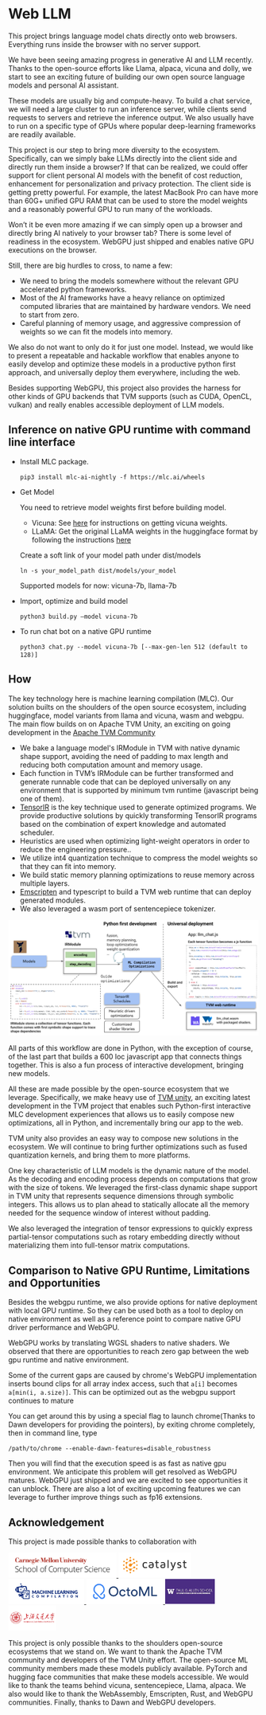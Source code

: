 # Web LLM

This project brings language model chats directly onto web browsers. Everything runs inside the browser with no server support.  

<screen shot>

We have been seeing amazing progress in generative AI and LLM recently. Thanks to the open-source efforts like Llama, alpaca, vicuna and dolly, we start to see an exciting future of building our own open source language models and personal AI assistant.

These models are usually big and compute-heavy. To build a chat service, we will need a large cluster to run an inference server, while clients send requests to servers and retrieve the inference output. We also usually have to run on a specific type of GPUs where popular deep-learning frameworks are readily available.

This project is our step to bring more diversity to the ecosystem. Specifically, can we simply bake LLMs directly into the client side and directly run them inside a browser? If that can be realized, we could offer support for client personal AI models with the benefit of cost reduction, enhancement for personalization and privacy protection. The client side is getting pretty powerful. For example, the latest MacBook Pro can have more than 60G+ unified GPU RAM that can be used to store the model weights and a reasonably powerful GPU to run many of the workloads.

Won’t it be even more amazing if we can simply open up a browser and directly bring AI natively to your browser tab? There is some level of readiness in the ecosystem. WebGPU just shipped and enables native GPU executions on the browser.

Still, there are big hurdles to cross, to name a few:

- We need to bring the models somewhere without the relevant GPU accelerated python frameworks.
- Most of the AI frameworks have a heavy reliance on optimized computed libraries that are maintained by hardware vendors. We need to start from zero.
- Careful planning of memory usage, and aggressive compression of weights so we can fit the models into memory. 

We also do not want to only do it for just one model. Instead, we would like to present a repeatable and hackable workflow that enables anyone to easily develop and optimize these models in a productive python first approach, and universally deploy them everywhere, including the web. 

Besides supporting WebGPU, this project also provides the harness for other kinds of GPU backends that TVM supports (such as CUDA, OpenCL, vulkan) and really enables accessible deployment of LLM models.

## Inference on native GPU runtime with command line interface

- Install MLC package. 

  ```
  pip3 install mlc-ai-nightly -f https://mlc.ai/wheels
  ```

- Get Model

  You need to retrieve model weights first before building model.

  - Vicuna: See [here](https://github.com/lm-sys/FastChat#vicuna-weights)  for instructions on getting vicuna weights.
  - LLaMA: Get the original LLaMA weights in the huggingface format by following the instructions [here](https://huggingface.co/docs/transformers/main/model_doc/llama)

  Create a soft link of your model path under dist/models

  ```
  ln -s your_model_path dist/models/your_model
  ```

  Supported models for now: vicuna-7b, llama-7b

- Import, optimize and build model

  ```
  python3 build.py —model vicuna-7b
  ```

- To run chat bot on a native GPU runtime 

  ```
  python3 chat.py --model vicuna-7b [--max-gen-len 512 (default to 128)]
  ```



## How 

The key technology here is machine learning compilation (MLC). Our solution builts on the shoulders of the open source ecosystem, including huggingface, model variants from llama and vicuna, wasm and webgpu. The main flow builds on on Apache TVM Unity, an exciting on going development in the [Apache TVM Community](https://tvm.apache.org/) 

- We bake a language model's IRModule in TVM with native dynamic shape support, avoiding the need of padding to max length and reducing both computation amount and memory usage.
- Each function in TVM’s IRModule can be further transformed and generate runnable code that can be deployed universally on any environment that is supported by minimum tvm runtime (javascript being one of them).
- [TensorIR](https://arxiv.org/abs/2207.04296) is the key technique used to generate optimized programs. We provide productive solutions by quickly transforming TensorIR programs based on the combination of expert knowledge and automated scheduler.
- Heuristics are used when optimizing light-weight operators in order to reduce the engineering pressure..
- We utilize int4 quantization technique to compress the model weights so that they can fit into memory.
- We build static memory planning optimizations to reuse memory across multiple layers.
- [Emscripten](https://emscripten.org/) and typescript to build a TVM web runtime that can deploy generated modules.
- We also leveraged a wasm port of sentencepiece tokenizer.

<img src="site/img/fig/web-llm.svg" alt="web-llm" />


All parts of this workflow are done in Python, with the exception of course, of the last part that builds a 600 loc javascript app that connects things together. This is also a fun process of interactive development, bringing new models.

All these are made possible by the open-source ecosystem that we leverage. Specifically, we make heavy use of [TVM unity](https://discuss.tvm.apache.org/t/establish-tvm-unity-connection-a-technical-strategy/13344), an exciting latest development in the TVM project that enables such Python-first interactive MLC development experiences that allows us to easily compose new optimizations, all in Python, and incrementally bring our app to the web. 

TVM unity also provides an easy way to compose new solutions in the ecosystem. We will continue to bring further optimizations such as fused quantization kernels, and bring them to more platforms.

One key characteristic of LLM models is the dynamic nature of the model. As the decoding and encoding process depends on computations that grow with the size of tokens. We leveraged the first-class dynamic shape support in TVM unity that represents sequence dimensions through symbolic integers. This allows us to plan ahead to statically allocate all the memory needed for the sequence window of interest without padding.

We also leveraged the integration of tensor expressions to quickly express partial-tensor computations such as rotary embedding directly without materializing them into full-tensor matrix computations.


## Comparison to Native GPU Runtime, Limitations and Opportunities

Besides the webgpu runtime, we also provide options for native deployment with local GPU runtime. So they can be used both as a tool to deploy on native environment as well as a reference point to compare native GPU driver performance and WebGPU.

WebGPU works by translating WGSL shaders to native shaders. We observed that there are opportunities to reach zero gap  between  the web gpu runtime and native environment.

Some of the current gaps are caused by chrome's WebGPU implementation inserts bound clips for all array index access, such that `a[i]` becomes `a[min(i, a.size)]`. This can be optimized out as the webgpu support continues to mature

You can get around this by using a special flag to launch chrome(Thanks to Dawn developers for providing the pointers), by exiting chrome completely, then in command line, type

```
/path/to/chrome --enable-dawn-features=disable_robustness
```

Then you will find that the execution speed is as fast as native gpu environment. We anticipate this problem will get resolved as WebGPU matures. WebGPU just shipped and we are excited to see opportunities it can unblock. There are also a lot of exciting upcoming features we can leverage to further improve things such as fp16 extensions.


## Acknowledgement

This project is made possible thanks to collaboration with 

<a href="https://www.scs.cmu.edu">
<img src="site/img/logo/cmuscs.png" alt="CMU School of Computer Science" height="50"/>
</a>
<a href="https://catalyst.cs.cmu.edu">
<img src="site/img/logo/catalyst.svg" alt="Catalyst" height="50"/>
</a>
<a href="https://mlc.ai">
<img src="site/img/logo/mlc-logo-with-text-landscape.svg" alt="MLC" height="50"/>
</a>
<a href="https://octoml.ai">
<img src="site/img/logo/octoml.png" alt="OctoML" height="50"/>
</a>
<a href="https://www.cs.washington.edu/">
<img src="site/img/logo/uw.jpg" alt="UW" height="50"/>
</a>
<a href="https://en.sjtu.edu.cn/">
<img src="site/img/logo/sjtu.png" alt="SJTU" height="50"/>
</a>

This project is only possible thanks to the shoulders open-source ecosystems that we stand on. We want to thank the Apache TVM community and developers of the TVM Unity effort. The open-source ML community members made these models publicly available. PyTorch and hugging face communities that make these models accessible. We would like to thank the teams behind vicuna, sentencepiece, Llama, alpaca. We also would like to thank the WebAssembly, Emscripten, Rust, and WebGPU communities. Finally, thanks to Dawn and WebGPU developers.